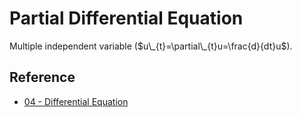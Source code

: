 # Partial Differential Equation

Multiple independent variable ($u\_{t}=\partial\_{t}u=\frac{d}{dt}u$).

## Reference

* [04 - Differential Equation](../../../../00%20-%20Summary/SCMA104%20-%20System%20of%20Ordinary%20Differential%20Equations%20and%20Applications%20in%20Medical%20Science/04%20-%20Differential%20Equation.md)
